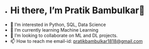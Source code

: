 - # Hi there, I’m Pratik Bambulkar👋
- 👀 I’m interested in Python, SQL, Data Science
- 🌱 I’m currently learning Machine Learning
- 💞️ I’m looking to collaborate on ML and DL projects.
- 📫 How to reach me email-id: pratikbambulkar1818@gmail.com

<!---
Pratik180198/Pratik180198 is a ✨ special ✨ repository because its `README.md` (this file) appears on your GitHub profile.
You can click the Preview link to take a look at your changes.
--->
